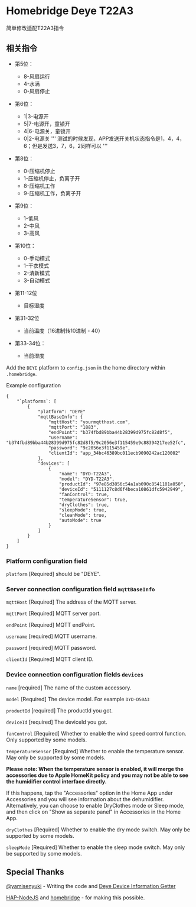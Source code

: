 # Homebridge Deye T22A3

简单修改适配T22A3指令

## 相关指令

* 第5位：
  * 8-风扇运行
  * 4-水满  
  * 0-风扇停止

* 第6位：
  * 1|3-电源开
  * 5|7-电源开，童锁开
  * 4|6-电源关，童锁开
  * 0|2-电源关
  '''
   测试的时候发现，APP发送开关机状态指令是1，4，4，6；但是发送3，7，6，2同样可以
  '''

* 第8位：
  * 0-压缩机停止
  * 1-压缩机停止，负离子开
  * 8-压缩机工作  
  * 9-压缩机工作，负离子开

* 第9位：
  * 1-低风
  * 2-中风
  * 3-高风

* 第10位：
  * 0-手动模式
  * 1-干衣模式
  * 2-清新模式
  * 3-自动模式

* 第11-12位
  * 目标湿度

* 第31-32位
  * 当前温度（16进制转10进制 - 40）

* 第33-34位：
  * 当前湿度

Add the `DEYE` platform to `config.json` in the home directory within `.homebridge`.

Example configuration

```
{
    "`platforms`: [
        {
            "platform": "DEYE"
            "mqttBaseInfo": {
                "mqttHost": "yourmqtthost.com",
                "mqttPort": "1883",
                "endPoint": "b374fbd89bba44b28399d975fc82d8f5",
                "username": "b374fbd89bba44b28399d975fc82d8f5/9c2056e3f115459e9c88394217ee52fc",
                "password": "9c2056e3f115459e",
                "clientId": "app_34bc46389bc011ecb9090242ac120002"
            },
            "devices": [
                {
                    "name": "DYD-T22A3",
                    "model": "DYD-T22A3",
                    "productId": "97e85d3856c54a1ab090c8541101a050",
                    "deviceId": "5111127c8d6f4beca10861dfc5942949",
                    "fanControl": true,
                    "temperatureSensor": true,
                    "dryClothes": true,
                    "sleepMode": true,
                    "cleanMode": true,
                    "autoMode": true
                }
            ]
        }
    ]
}
```

### Platform configuration field

`platform` [Required] should be "DEYE".

### Server connection configuration field `mqttBaseInfo`

`mqttHost` [Required] The address of the MQTT server.

`mqttPort` [Required] MQTT server port.

`endPoint` [Required] MQTT endPoint.

`username` [required] MQTT username.

`password` [required] MQTT password.

`clientId` [Required] MQTT client ID.

### Device connection configuration fields `devices`

`name` [required] The name of the custom accessory.

`model` [Required] The device model. For example `DYD-D50A3`

`productId` [required] The productId you got.

`deviceId` [required] The deviceId you got.

`fanControl` [Required] Whether to enable the wind speed control function. Only supported by some models.

`temperatureSensor` [Required] Whether to enable the temperature sensor. May only be supported by some models.

**Please note: When the temperature sensor is enabled, it will merge the accessories due to Apple HomeKit policy and you may not be able to see the humidifier control interface directly.**

If this happens, tap the "Accessories" option in the Home App under Accessories and you will see information about the dehumidifier.
Alternatively, you can choose to enable DryClothes mode or Sleep mode, and then click on "Show as separate panel" in Accessories in the Home App.

`dryClothes` [Required] Whether to enable the dry mode switch. May only be supported by some models.

`sleepMode` [Required] Whether to enable the sleep mode switch. May only be supported by some models.

## Special Thanks

[@yamisenyuki](https://github.com/yamisenyuki) - Writing the code and [Deye Device Information Getter](https://github.com/yamisenyuki/Deye-Device-Information-Getter)

[HAP-NodeJS](https://github.com/KhaosT/HAP-NodeJS) and [homebridge](https://github.com/nfarina/homebridge) - for making this possible.
